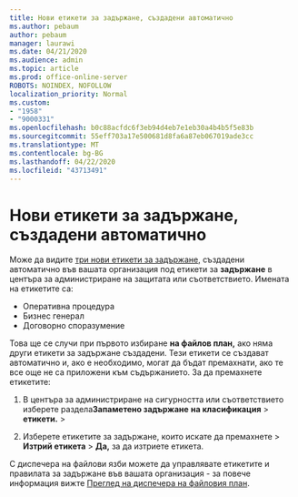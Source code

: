 ```yaml
---
title: Нови етикети за задържане, създадени автоматично
ms.author: pebaum
author: pebaum
manager: laurawi
ms.date: 04/21/2020
ms.audience: admin
ms.topic: article
ms.prod: office-online-server
ROBOTS: NOINDEX, NOFOLLOW
localization_priority: Normal
ms.custom:
- "1958"
- "9000331"
ms.openlocfilehash: b0c88acfdc6f3eb94d4eb7e1eb30a4b4b5f5e83b
ms.sourcegitcommit: 55eff703a17e500681d8fa6a87eb067019ade3cc
ms.translationtype: MT
ms.contentlocale: bg-BG
ms.lasthandoff: 04/22/2020
ms.locfileid: "43713491"
---
```

# <a name="new-retention-labels-created-automatically"></a>Нови етикети за задържане, създадени автоматично

Може да видите [три нови етикети за задържане,](https://docs.microsoft.com/office365/securitycompliance/file-plan-manager#default-retention-labels-and-label-policy) създадени автоматично във вашата организация под етикети за **задържане** в центъра за администриране на защитата или съответствието. Имената на етикетите са:

- Оперативна процедура
- Бизнес генерал
- Договорно споразумение

Това ще се случи при първото избиране **на файлов план,** ако няма други етикети за задържане създадени. Тези етикети се създават автоматично и, ако е необходимо, могат да бъдат премахнати, ако те все още не са приложени към съдържанието. За да премахнете етикетите:

1. В центъра за администриране на сигурността или съответствието изберете раздела**Запаметено задържане** **на класификация** > **етикети.** > 

1. Изберете етикетите за задържане, които искате да премахнете > **Изтрий етикета** > **Да,** за да изтриете етикета.

С диспечера на файлови язби можете да управлявате етикетите и правилата за задържане във вашата организация - за повече информация вижте [Преглед на диспечера на файловия план](https://docs.microsoft.com/office365/securitycompliance/file-plan-manager).